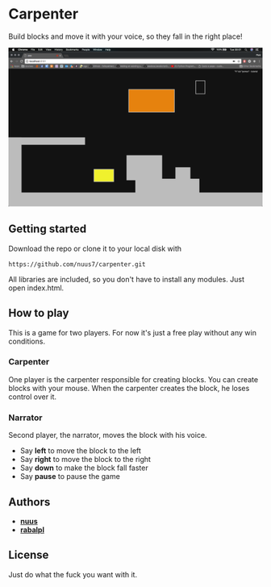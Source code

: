 # Carpenter

Build blocks and move it with your voice, so they fall in the right place!

![](/screenshot.png?raw=true "Carpenter Gameplay Image")


## Getting started

Download the repo or clone it to your local disk with
```
https://github.com/nuus7/carpenter.git
```

All libraries are included, so you don't have to install any modules.
Just open index.html.

## How to play

This is a game for two players.
For now it's just a free play without any win conditions.

### Carpenter
One player is the carpenter responsible for creating blocks. You can create blocks with your mouse.
When the carpenter creates the block, he loses control over it.

### Narrator
Second player, the narrator, moves the block with his voice.
* Say **left** to move the block to the left
* Say **right** to move the block to the right
* Say **down** to make the block fall faster
* Say **pause** to pause the game

## Authors

* **[nuus](https://github.com/nuus7)**
* **[rabalpl](https://github.com/rabalpl)**

## License

Just do what the fuck you want with it.
